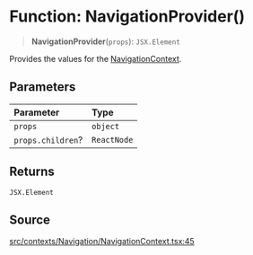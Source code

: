 # Function: NavigationProvider()

> **NavigationProvider**(`props`): `JSX.Element`

Provides the values for the [NavigationContext](../variables/NavigationContext.md).

## Parameters

| Parameter | Type |
| :------ | :------ |
| `props` | `object` |
| `props.children`? | `ReactNode` |

## Returns

`JSX.Element`

## Source

[src/contexts/Navigation/NavigationContext.tsx:45](https://github.com/gpbl/react-day-picker/blob/a604fd23887c832117da414a9c63b1b84efb97d9/src/contexts/Navigation/NavigationContext.tsx#L45)
